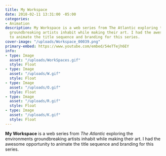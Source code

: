 ```yaml
---
title: My Workspace
date: 2018-02-11 13:31:00 -05:00
categories:
- Animation
description: My Workspace is a web series from The Atlantic exploring the environments
  groundbreaking artists inhabit while making their art. I had the awesome opportunity
  to animate the title sequence and branding for this series.
cover-image: "/uploads/Workspace_00039.png"
primary-embed: https://www.youtube.com/embed/54eTTejh6EY
info:
- type: Image
  asset: "/uploads/WorkSpaces.gif"
  style: Float
- type: Image
  asset: "/uploads/W.gif"
  style: Float
- type: Image
  asset: "/uploads/O.gif"
  style: Float
- type: Image
  asset: "/uploads/R.gif"
  style: Float
- type: Image
  asset: "/uploads/K.gif"
  style: Float
---
```


**My Workspace** is a web series from *The Atlantic* exploring the environments groundbreaking artists inhabit while making their art. I had the awesome opportunity to animate the title sequence and branding for this series.